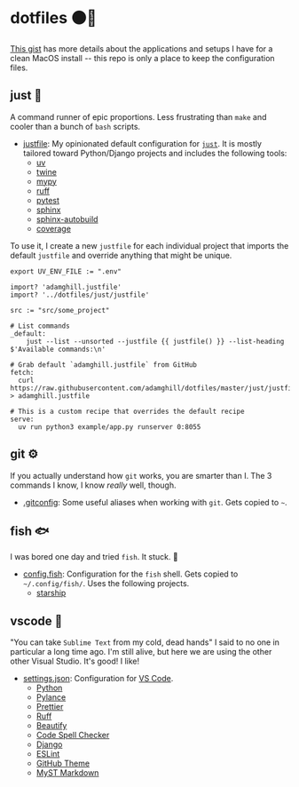 # dotfiles ⚫️📂

[This gist](https://gist.github.com/adamghill/d107a729923dff1b6c0aa17c72d1c5ff) has more details about the applications and setups I have for a clean MacOS install -- this repo is only a place to keep the configuration files.

## just 🏃

A command runner of epic proportions. Less frustrating than `make` and cooler than a bunch of `bash` scripts.

- [justfile](just/justfile): My opinionated default configuration for [`just`](https://just.systems/man/en/). It is mostly tailored toward Python/Django projects and includes the following tools:
    - [uv](https://docs.astral.sh/uv/)
    - [twine](https://twine.readthedocs.io/)
    - [mypy](https://www.mypy-lang.org/)
    - [ruff](https://docs.astral.sh/ruff/)
    - [pytest](https://docs.pytest.org/)
    - [sphinx](https://www.sphinx-doc.org/)
    - [sphinx-autobuild](https://github.com/sphinx-doc/sphinx-autobuild#readme)
    - [coverage](https://coverage.readthedocs.io/)

To use it, I create a new `justfile` for each individual project that imports the default `justfile` and override anything that might be unique.

```justfile
export UV_ENV_FILE := ".env"

import? 'adamghill.justfile'
import? '../dotfiles/just/justfile'

src := "src/some_project"

# List commands
_default:
    just --list --unsorted --justfile {{ justfile() }} --list-heading $'Available commands:\n'

# Grab default `adamghill.justfile` from GitHub
fetch:
  curl https://raw.githubusercontent.com/adamghill/dotfiles/master/just/justfile > adamghill.justfile

# This is a custom recipe that overrides the default recipe
serve:
  uv run python3 example/app.py runserver 0:8055
```

## git ⚙️

If you actually understand how `git` works, you are smarter than I. The 3 commands I know, I know _really_ well, though.

- [.gitconfig](git/.gitconfig): Some useful aliases when working with `git`. Gets copied to `~`.

## fish 🐟

I was bored one day and tried `fish`. It stuck. 🤷

- [config.fish](fish/config.fish): Configuration for the `fish` shell. Gets copied to `~/.config/fish/`. Uses the following projects.    
    - [starship](https://starship.rs/)

## vscode 📝

"You can take `Sublime Text` from my cold, dead hands" I said to no one in particular a long time ago. I'm still alive, but here we are using the other other Visual Studio. It's good! I like!

- [settings.json](vscode/settings.json): Configuration for [VS Code](https://code.visualstudio.com/).
    - [Python](https://marketplace.visualstudio.com/items?itemName=ms-python.python)
    - [Pylance](https://marketplace.visualstudio.com/items?itemName=ms-python.vscode-pylance)
    - [Prettier](https://marketplace.visualstudio.com/items?itemName=esbenp.prettier-vscode)
    - [Ruff](https://marketplace.visualstudio.com/items?itemName=charliermarsh.ruff)
    - [Beautify](https://marketplace.visualstudio.com/items?itemName=HookyQR.beautify)
    - [Code Spell Checker](https://marketplace.visualstudio.com/items?itemName=streetsidesoftware.code-spell-checker)
    - [Django](https://marketplace.visualstudio.com/items?itemName=batisteo.vscode-django)
    - [ESLint](https://marketplace.visualstudio.com/items?itemName=dbaeumer.vscode-eslint)
    - [GitHub Theme](https://marketplace.visualstudio.com/items?itemName=GitHub.github-vscode-theme)
    - [MyST Markdown](https://marketplace.visualstudio.com/items?itemName=ExecutableBookProject.myst-highlight)

